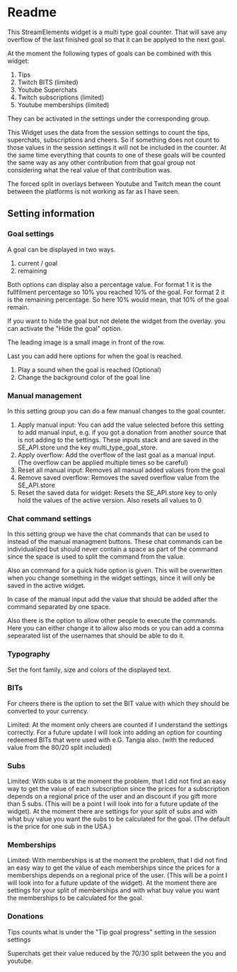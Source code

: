 # Readme

This StreamElements widget is a multi type goal counter. That will save any overflow of the last finished goal so that it can be applyed to the next goal.

At the moment the following types of goals can be combined with this widget:

1. Tips
2. Twitch BITS (limited)
3. Youtube Superchats
4. Twitch subscriptions (limited)
5. Youtube memberships (limited)

They can be activated in the settings under the corresponding group.

This Widget uses the data from the session settings to count the tips, superchats, subscriptions and cheers. So if something does not count to those values in the session settings it will not be included in the counter. At the same time everything that counts to one of these goals will be counted the same way as any other contribution from that goal group not considering what the real value of that contribution was.

The forced split in overlays between Youtube and Twitch mean the count between the platforms is not working as far as I have seen.

## Setting information

### Goal settings

A goal can be displayed in two ways.

1. current / goal
2. remaining

Both options can display also a percentage value. For format 1 it is the fullfilment percentage so 10% you reached 10% of the goal. For format 2 it is the remaining percentage. So here 10% would mean, that 10% of the goal remain.

If you want to hide the goal but not delete the widget from the overlay. you can activate the "Hide the goal" option.

The leading image is a small image in front of the row.

Last you can add here options for when the goal is reached.

1. Play a sound when the goal is reached (Optional)
2. Change the background color of the goal line

### Manual management

In this setting group you can do a few manual changes to the goal counter.

1. Apply manual input: You can add the value selected before this setting to add manual input, e.g. if you got a donation from another source that is not adding to the settings. These inputs stack and are saved in the SE_API.store und the key multi_type_goal_store.
2. Apply overflow: Add the overflow of the last goal as a manual input. (The overflow can
   be applied multiple times so be careful)
3. Reset all manual input: Removes all manual added values from the goal
4. Remove saved overflow: Removes the saved overflow value from the SE_API.store
5. Reset the saved data for widget: Resets the SE_API.store key to only hold the values
   of the active version. Also resets all values to 0

### Chat command settings

In this setting group we have the chat commands that can be used to instead of the manual managment buttons. These chat commands can be individualized but should never contain a space as part of the command since the space is used to split the command from the value.

Also an command for a quick hide option is given. This will be overwritten when you change something in the widget settings, since it will only be saved in the active widget.

In case of the manual input add the value that should be added after the command separated by one space.

Also there is the option to allow other people to execute the commands.
Here you can either change it to allow also mods or you can add a comma sepearated list of the usernames that should be able to do it.

### Typography

Set the font family, size and colors of the displayed text.

### BITs

For cheers there is the option to set the BIT value with which they should be converted to your currency.

Limited:
At the moment only cheers are counted if I understand the settings correctly.
For a future update I will look into adding an option for counting redeemed BITs that were used with e.G. Tangia also. (with the reduced value from the 80/20 split included)

### Subs

Limited:
With subs is at the moment the problem, that I did not find an easy way to get the value of each subscription since the prices for a subscription depends on a regional price of the user and an discount if you gift more than 5 subs. (This will be a point I will look into for a future update of the widget).
At the moment there are settings for your split of subs and with what buy value you want the subs to be calculated for the goal. (The default is the price for one sub in the USA.)

### Memberships

Limited:
With memberships is at the moment the problem, that I did not find an easy way to get the value of each memberships since the prices for a memberships depends on a regional price of the user. (This will be a point I will look into for a future update of the widget).
At the moment there are settings for your split of memberships and with what buy value you want the memberships to be calculated for the goal.

### Donations

Tips counts what is under the "Tip goal progress" setting in the session settings

Superchats get their value reduced by the 70/30 split between the you and youtube.
